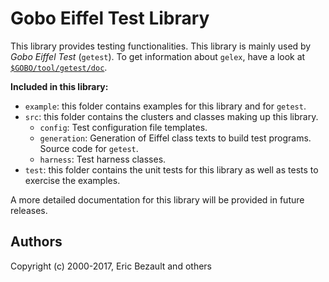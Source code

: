 # Gobo Eiffel Test Library

This library provides testing functionalities. This library is mainly
used by *Gobo Eiffel Test* (`getest`). To get information
about `gelex`, have a look at
[`$GOBO/tool/getest/doc`](http://www.gobosoft.com/eiffel/gobo/getest/index.html).

**Included in this library:**

* `example`: this folder contains examples for this library and for `getest`.
* `src`: this folder contains the clusters and classes making up this library.
  * `config`: Test configuration file templates.
  * `generation`: Generation of Eiffel class texts to build test programs.
    Source code for `getest`.
  * `harness`: Test harness classes.
* `test`: this folder contains the unit tests for this library as well as
  tests to exercise the examples.

A more detailed documentation for this library will be provided in
future releases.

## Authors

Copyright (c) 2000-2017, Eric Bezault and others
